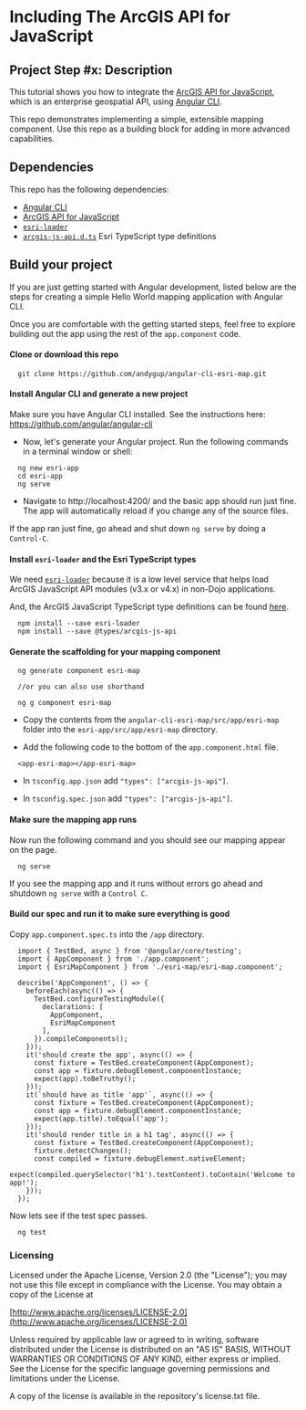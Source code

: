 # Including The ArcGIS API for JavaScript


## Project Step #x: Description

This tutorial shows you how to integrate the [ArcGIS API for JavaScript](https://developers.arcgis.com/javascript), which is an enterprise geospatial API, using [Angular CLI](https://github.com/angular/angular-cli).

This repo demonstrates implementing a simple, extensible mapping component. Use this repo as a building block for adding in more advanced capabilities.


## Dependencies

This repo has the following dependencies:
* [Angular CLI](https://github.com/angular/angular-cli)
* [ArcGIS API for JavaScript](https://developers.arcgis.com/javascript/)
* [`esri-loader`](https://github.com/Esri/esri-loader)
* [`arcgis-js-api.d.ts`](https://github.com/Esri/jsapi-resources/tree/master/4.x/typescript) Esri TypeScript type definitions

## Build your project

If you are just getting started with Angular development, listed below are the steps for creating a simple Hello World mapping application with Angular CLI. 

Once you are comfortable with the getting started steps, feel free to explore building out the app using the rest of the `app.component` code. 

#### Clone or download this repo

```
  git clone https://github.com/andygup/angular-cli-esri-map.git
```

#### Install Angular CLI and generate a new project

Make sure you have Angular CLI installed. See the instructions here: https://github.com/angular/angular-cli

* Now, let's generate your Angular project. Run the following commands in a terminal window or shell:

```
  ng new esri-app
  cd esri-app
  ng serve
```

* Navigate to http://localhost:4200/ and the basic app should run just fine. The app will automatically reload if you change any of the source files.

If the app ran just fine, go ahead and shut down `ng serve` by doing a `Control-C`.


#### Install `esri-loader` and the Esri TypeScript types

We need [`esri-loader`](https://github.com/Esri/esri-loader#usage) because it is a low level service that helps load ArcGIS JavaScript API modules (v3.x or v4.x) in non-Dojo applications.

And, the ArcGIS JavaScript TypeScript type definitions can be found [here](https://github.com/Esri/jsapi-resources/tree/master/4.x/typescript).


```
  npm install --save esri-loader
  npm install --save @types/arcgis-js-api
```

#### Generate the scaffolding for your mapping component

```
  ng generate component esri-map
  
  //or you can also use shorthand
  
  ng g component esri-map
```


* Copy the contents from the `angular-cli-esri-map/src/app/esri-map` folder into the `esri-app/src/app/esri-map` directory.

* Add the following code to the bottom of the `app.component.html` file.

```
  <app-esri-map></app-esri-map>
```

* In `tsconfig.app.json` add `"types": ["arcgis-js-api"]`. 

* In `tsconfig.spec.json` add `"types": ["arcgis-js-api"]`. 


#### Make sure the mapping app runs

Now run the following command and you should see our mapping appear on the page.

```
  ng serve
```

If you see the mapping app and it runs without errors go ahead and shutdown `ng serve` with a `Control C`.

#### Build our spec and run it to make sure everything is good

Copy `app.component.spec.ts` into the `/app` directory.

```
  import { TestBed, async } from '@angular/core/testing';
  import { AppComponent } from './app.component';
  import { EsriMapComponent } from './esri-map/esri-map.component';
  
  describe('AppComponent', () => {
    beforeEach(async(() => {
      TestBed.configureTestingModule({
        declarations: [
          AppComponent,
          EsriMapComponent
        ],
      }).compileComponents();
    }));
    it('should create the app', async(() => {
      const fixture = TestBed.createComponent(AppComponent);
      const app = fixture.debugElement.componentInstance;
      expect(app).toBeTruthy();
    }));
    it(`should have as title 'app'`, async(() => {
      const fixture = TestBed.createComponent(AppComponent);
      const app = fixture.debugElement.componentInstance;
      expect(app.title).toEqual('app');
    }));
    it('should render title in a h1 tag', async(() => {
      const fixture = TestBed.createComponent(AppComponent);
      fixture.detectChanges();
      const compiled = fixture.debugElement.nativeElement;
      expect(compiled.querySelector('h1').textContent).toContain('Welcome to app!');
    }));
  });
```

Now lets see if the test spec passes.

```
  ng test
```

### Licensing

Licensed under the Apache License, Version 2.0 (the "License"); you may not use this file except in compliance with the License. You may obtain a copy of the License at

[http://www.apache.org/licenses/LICENSE-2.0](http://www.apache.org/licenses/LICENSE-2.0)

Unless required by applicable law or agreed to in writing, software distributed under the License is distributed on an "AS IS" BASIS, WITHOUT WARRANTIES OR CONDITIONS OF ANY KIND, either express or implied. See the License for the specific language governing permissions and limitations under the License.

A copy of the license is available in the repository's license.txt file.
